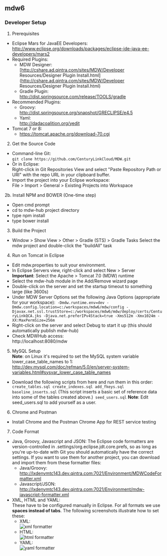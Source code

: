 ## mdw6

### Developer Setup
1. Prerequisites
 - Eclipse Mars for JavaEE Developers:  
   http://www.eclipse.org/downloads/packages/eclipse-ide-java-ee-developers/mars2
 - Required Plugins:
     - MDW Designer:   
       [http://cshare.ad.qintra.com/sites/MDW/Developer Resources/Designer Plugin Install.html](http://cshare.ad.qintra.com/sites/MDW/Developer Resources/Designer Plugin Install.html)
     - Gradle Plugin:   
       http://dist.springsource.com/release/TOOLS/gradle
 - Recommended Plugins:
     - Groovy:   
       http://dist.springsource.org/snapshot/GRECLIPSE/e4.5
     - Yaml:   
       http://dadacoalition.org/yedit
 - Tomcat 7 or 8:
     - https://tomcat.apache.org/download-70.cgi
2. Get the Source Code
 - Command-line Git:  
   `git clone https://github.com/CenturyLinkCloud/MDW.git`
 - Or in Eclipse:  
   Right-click in Git Repositories View and select "Paste Repository Path or URI" with the repo URL in your clipboard buffer.
 - Import the project into your Eclipse workspace:  
   File > Import > General > Existing Projects into Workspace
   
2b. Install NPM and BOWER (One-time step)
 - Open cmd prompt
 - cd to mdw-hub project directory
 - type npm install
 - type bower install
3. Build the Project
 - Window > Show View > Other > Gradle (STS) > Gradle Tasks
   Select the mdw project and double-click the "buildAll" task
4. Run on Tomcat in Eclipse
 - Edit mdw.properties to suit your environment.
 - In Eclipse Servers view, right-click and select New > Server  
   **Important**: Select the Apache > Tomcat 7.0 (MDW) runtime
 - Select the mdw-hub module in the Add/Remove wizard page
 - Double-click on the server and set the startup timeout to something large (like 3600s)
 - Under MDW Server Options set the following Java Options (appropriate for your workspace):```
-Dmdw.runtime.env=dev
-Dmdw.config.location=c:/workspaces/mdw6/mdw/config
-Djavax.net.ssl.trustStore=c:/workspaces/mdw6/mdw/deploy/certs/CenturyLinkQCA.jks
-Djava.net.preferIPv4Stack=true
-Xms512m -Xmx1024m -XX:MaxPermSize=256m```
 - Right-click on the server and select Debug to start it up (this should automatically publish mdw-hub)
 - Check MDWHub access:  
   http://localhost:8080/mdw
5. MySQL Setup  
   **Note**: on Linux it's required to set the MySQL system variable lower_case_table_names to 1:  
   http://dev.mysql.com/doc/refman/5.0/en/server-system-variables.html#sysvar_lower_case_table_names
 - Download the following scripts from here and run them in this order:```
create_tables.sql
create_indexes.sql
add_fkeys.sql
baseline_inserts.sql``` (This script inserts a basic set of reference data into some of the tables created above.)```
seed_users.sql``` **Note**: Edit seed_users.sql to add yourself as a user.
6. Chrome and Postman
 - Install Chrome and the Postman Chrome App for REST service testing
7. Code Format
 - Java, Groovy, Javascript and JSON:
   The Eclipse code formatters are version-controlled in .settings/org.eclipse.jdt.core.prefs, so as long as you're up-to-date with Git you should automatically have the correct settings. If you want to use them for another project, you can download and import them from these formatter files:  
     - Java/Groovy: http://lxdenvmtc143.dev.qintra.com:7021/Environment/MDWCodeFormatter.xml
     - Javascript/JSON: http://lxdenvmtc143.dev.qintra.com:7021/Environment/mdw-javascript-formatter.xml
 - XML, HTML and YAML:  
   These have to be configured manually in Eclipse.  For all formats we use **spaces instead of tabs**.
   The following screenshots illustrate how to set these:  
     - XML:  
     ![xml formatter](http://lxdenvmtc143.dev.qintra.com:7021/Environment/xmlformat.png)  
     - HTML:  
     ![html formatter](http://lxdenvmtc143.dev.qintra.com:7021/Environment/htmlformat.png)  
     - YAML:  
     ![yaml formatter](http://lxdenvmtc143.dev.qintra.com:7021/Environment/yamlformat.png)

